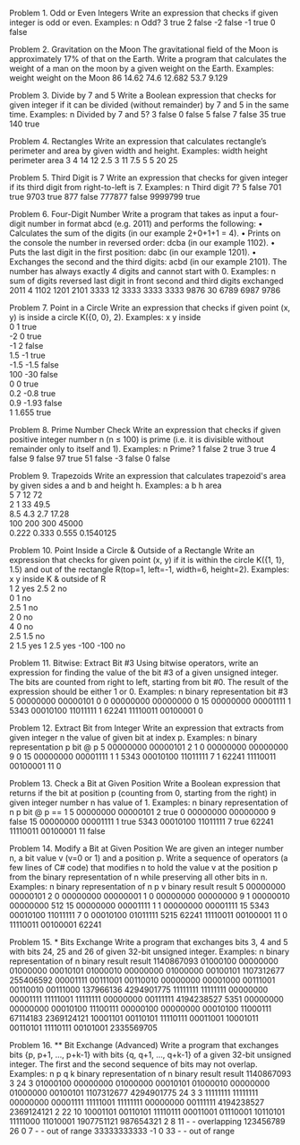 Problem 1.	Odd or Even Integers
Write an expression that checks if given integer is odd or even. Examples:
n	Odd?
3	true
2	false
-2	false
-1	true
0	false

Problem 2.	Gravitation on the Moon
The gravitational field of the Moon is approximately 17% of that on the Earth. Write a program that calculates the weight of a man on the moon by a given weight on the Earth. Examples:
weight	weight on the Moon
86	14.62
74.6	12.682
53.7	9.129

Problem 3.	Divide by 7 and 5
Write a Boolean expression that checks for given integer if it can be divided (without remainder) by 7 and 5 in the same time. Examples:
n	Divided by 7 and 5?
3	false
0	false
5	false
7	false
35	true
140	true

Problem 4.	Rectangles
Write an expression that calculates rectangle’s perimeter and area by given width and height. Examples:
width	height	perimeter	area
3	4	14	12
2.5	3	11	7.5
5	5	20	25

Problem 5.	Third Digit is 7
Write an expression that checks for given integer if its third digit from right-to-left is 7. Examples:
n	Third digit 7?
5	false
701	true
9703	true
877	false
777877	false
9999799	true

Problem 6.	Four-Digit Number
Write a program that takes as input a four-digit number in format abcd (e.g. 2011) and performs the following:
•	Calculates the sum of the digits (in our example 2+0+1+1 = 4).
•	Prints on the console the number in reversed order: dcba (in our example 1102).
•	Puts the last digit in the first position: dabc (in our example 1201).
•	Exchanges the second and the third digits: acbd (in our example 2101).
The number has always exactly 4 digits and cannot start with 0. Examples:
n	sum of digits	reversed	last digit in front	second and third digits exchanged
2011	4	1102	1201	2101
3333	12	3333	3333	3333
9876	30	6789	6987	9786

Problem 7.	Point in a Circle
Write an expression that checks if given point (x,  y) is inside a circle K({0, 0}, 2). Examples:
x	y	inside	 
0	1	true	
-2	0	true	
-1	2	false	
1.5	-1	true	
-1.5	-1.5	false	
100	-30	false	
0	0	true	
0.2	-0.8	true	
0.9	-1.93	false	
1	1.655	true	

Problem 8.	Prime Number Check
Write an expression that checks if given positive integer number n (n ≤ 100) is prime (i.e. it is divisible without remainder only to itself and 1). Examples:
n	Prime?
1	false
2	true
3	true
4	false
9	false
97	true
51	false
-3	false
0	false

Problem 9.	Trapezoids
Write an expression that calculates trapezoid's area by given sides a and b and height h. Examples:
a	b	h	area	 
5	7	12	72	
2	1	33	49.5	
8.5	4.3	2.7	17.28	
100	200	300	45000	
0.222	0.333	0.555	0.1540125	

Problem 10.	Point Inside a Circle & Outside of a Rectangle
Write an expression that checks for given point (x, y) if it is within the circle K({1, 1}, 1.5) and out of the rectangle R(top=1, left=-1, width=6, height=2). Examples:
x	y	inside K & outside of R	 
1	2	yes	
2.5	2	no	
0	1	no	
2.5	1	no	
2	0	no	
4	0	no	
2.5	1.5	no	
2	1.5	yes	
1	2.5	yes	
-100	-100	no	

Problem 11.	Bitwise: Extract Bit #3
Using bitwise operators, write an expression for finding the value of the bit #3 of a given unsigned integer. The bits are counted from right to left, starting from bit #0. The result of the expression should be either 1 or 0. Examples:
n	binary representation	bit #3
5	00000000 00000101	0
0	00000000 00000000	0
15	00000000 00001111	1
5343	00010100 11011111	1
62241	11110011 00100001	0

Problem 12.	Extract Bit from Integer
Write an expression that extracts from given integer n the value of given bit at index p. Examples:
n	binary representation	p	bit @ p
5	00000000 00000101	2	1
0	00000000 00000000	9	0
15	00000000 00001111	1	1
5343	00010100 11011111	7	1
62241	11110011 00100001	11	0

Problem 13.	Check a Bit at Given Position
Write a Boolean expression that returns if the bit at position p (counting from 0, starting from the right) in given integer number n has value of 1. Examples:
n	binary representation of n	p	bit @ p == 1
5	00000000 00000101	2	true
0	00000000 00000000	9	false
15	00000000 00001111	1	true
5343	00010100 11011111	7	true
62241	11110011 00100001	11	false

Problem 14.	Modify a Bit at Given Position
We are given an integer number n, a bit value v (v=0 or 1) and a position p. Write a sequence of operators (a few lines of C# code) that modifies n to hold the value v at the position p from the binary representation of n while preserving all other bits in n. Examples:
n	binary representation of n	p	v	binary result	result
5	00000000 00000101	2	0	00000000 00000001	1
0	00000000 00000000	9	1	00000010 00000000	512
15	00000000 00001111	1	1	00000000 00001111	15
5343	00010100 11011111	7	0	00010100 01011111	5215
62241	11110011 00100001	11	0	11110011 00100001	62241

Problem 15.	* Bits Exchange
Write a program that exchanges bits 3, 4 and 5 with bits 24, 25 and 26 of given 32-bit unsigned integer. Examples:
n	binary representation of n	binary result	result
1140867093	01000100 00000000 01000000 00010101	01000010 00000000 01000000 00100101	1107312677
255406592	00001111 00111001 00110010 00000000	00001000 00111001 00110010 00111000	137966136
4294901775	11111111 11111111 00000000 00001111	11111001 11111111 00000000 00111111	4194238527
5351	00000000 00000000 00010100 11100111	00000100 00000000 00010100 11000111	67114183
2369124121	10001101 00110101 11110111 00011001	10001011 00110101 11110111 00101001	2335569705

Problem 16.	** Bit Exchange (Advanced)
Write a program that exchanges bits {p, p+1, …, p+k-1} with bits {q, q+1, …, q+k-1} of a given 32-bit unsigned integer. The first and the second sequence of bits may not overlap. Examples:
n	p	q	k	binary representation of n	binary result	result
1140867093	3	24	3	01000100 00000000 01000000 00010101	01000010 00000000 01000000 00100101	1107312677
4294901775	24	3	3	11111111 11111111 00000000 00001111	11111001 11111111 00000000 00111111	4194238527
2369124121	2	22	10	10001101 00110101 11110111 00011001	01110001 10110101 11111000 11010001	1907751121
987654321	2	8	11	-	-	overlapping
123456789	26	0	7	-	-	out of range
33333333333	-1	0	33	-	-	out of range
